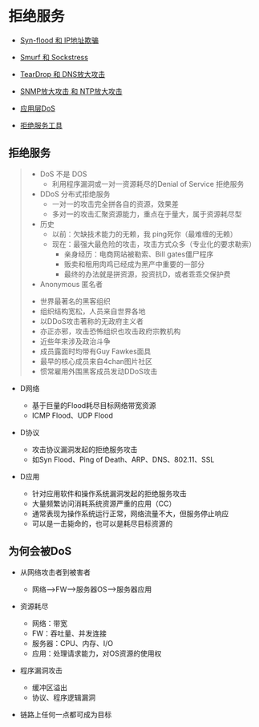 
# 拒绝服务

* [Syn-flood 和 IP地址欺骗](./拒绝服务-Syn-flood和IP地址欺骗.md)

* [Smurf 和 Sockstress](./拒绝服务-Smurf和Sockstress.md)

* [TearDrop 和 DNS放大攻击](./拒绝服务-TearDrop和DNS放大攻击.md)

* [SNMP放大攻击 和 NTP放大攻击](./拒绝服务-SNMP放大攻击和NTP放大攻击.md)

* [应用层DoS](./拒绝服务-应用层DoS.md)
* [拒绝服务工具](./拒绝服务-拒绝服务工具.md)

 ## 拒绝服务
 > * DoS 不是 DOS
 >   - 利用程序漏洞或一对一资源耗尽的Denial of Service 拒绝服务
 > * DDoS 分布式拒绝服务
 >   - 一对一的攻击完全拼各自的资源，效果差
 >   - 多对一的攻击汇聚资源能力，重点在于量大，属于资源耗尽型
 > * 历史
 >   - 以前：欠缺技术能力的无赖，我 ping死你（最难缠的无赖）
 >   - 现在：最强大最危险的攻击，攻击方式众多（专业化的要求勒索）
 >       - 亲身经历：电商网站被勒索、Bill gates僵尸程序
 >       - 贩卖和租用肉鸡已经成为黑产中重要的一部分
 >       - 最终的办法就是拼资源，投资抗D，或者乖乖交保护费
 > * Anonymous 匿名者
 >  - 世界最著名的黑客组织
 >  - 组织结构宽松，人员来自世界各地
 >  - 以DDoS攻击著称的无政府主义者
 >  - 亦正亦邪，攻击恐怖组织也攻击政府宗教机构
 >  - 近些年来涉及政治斗争
 >  - 成员露面时均带有Guy Fawkes面具
 >  - 最早的核心成员来自4chan图片社区
 >  - 惯常雇用外围黑客成员发动DDoS攻击
 
 
 
 * D网络
    - 基于巨量的Flood耗尽目标网络带宽资源
    - ICMP Flood、UDP Flood
 * D协议
    - 攻击协议漏洞发起的拒绝服务攻击
    - 如Syn Flood、Ping of Death、ARP、DNS、802.11、SSL
    
  * D应用
    - 针对应用软件和操作系统漏洞发起的拒绝服务攻击
    - 大量频繁访问消耗系统资源严重的应用（CC）
    - 通常表现为操作系统运行正常，网络流量不大，但服务停止响应
    - 可以是一击毙命的，也可以是耗尽目标资源的
      
 
## 为何会被DoS

* 从网络攻击者到被害者
    - 网络—>FW—>服务器OS—>服务器应用
* 资源耗尽
    - 网络：带宽
    - FW：吞吐量、并发连接
    - 服务器：CPU、内存、I/O
    - 应用：处理请求能力，对OS资源的使用权

* 程序漏洞攻击
    - 缓冲区溢出
    - 协议、程序逻辑漏洞
    
* 链路上任何一点都可成为目标


